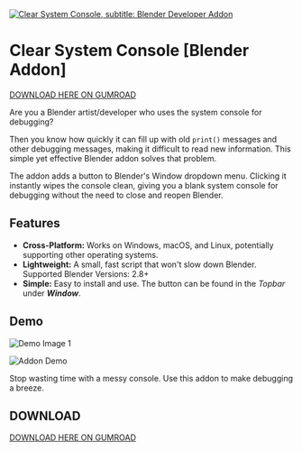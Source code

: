 <a href="https://bolwaffy.gumroad.com/l/ClearSystemConsole" target="_blank">
  <img src="https://public-files.gumroad.com/3pqte9mbmeth7es6xmgng3swaods" alt="Clear System Console, subtitle: Blender Developer Addon">
</a>

# Clear System Console [Blender Addon]
[DOWNLOAD HERE ON GUMROAD](https://bolwaffy.gumroad.com/l/ClearSystemConsole)  

Are you a Blender artist/developer who uses the system console for debugging?  

Then you know how quickly it can fill up with old `print()` messages and other debugging messages, making it difficult to read new information. This simple yet effective Blender addon solves that problem.  

The addon adds a button to Blender's Window dropdown menu. Clicking it instantly wipes the console clean, giving you a blank system console for debugging without the need to close and reopen Blender.
## Features

- **Cross-Platform:** Works on Windows, macOS, and Linux, potentially supporting other operating systems.
- **Lightweight:** A small, fast script that won't slow down Blender. Supported Blender Versions: 2.8+
- **Simple:** Easy to install and use. The button can be found in the _Topbar_ under **_Window_**.

## Demo

![Demo Image 1](https://public-files.gumroad.com/cg3v5r7p4zd8mexnbfqeukkhfc7e)

![Addon Demo](https://media1.giphy.com/media/v1.Y2lkPTc5MGI3NjExOW1yMHRzdmxpYWFxdmp1OW8zMjBiMHI5eDc5ZTNvY2t4MXJyYTViMCZlcD12MV9pbnRlcm5hbF9naWZfYnlfaWQmY3Q9Zw/t5RPoyhGA66BIUImH0/giphy.gif)

Stop wasting time with a messy console. Use this addon to make debugging a breeze.

## DOWNLOAD
[DOWNLOAD HERE ON GUMROAD](https://bolwaffy.gumroad.com/l/ClearSystemConsole)
